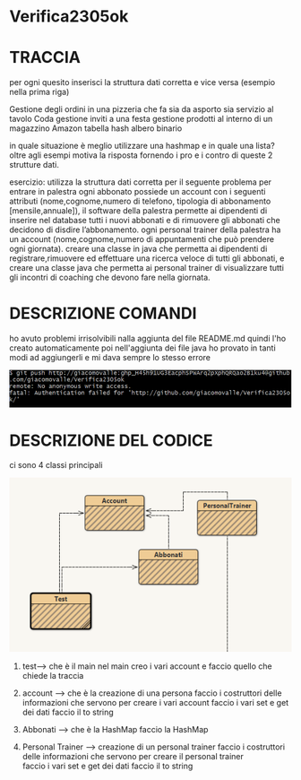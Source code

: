 # Verifica2305ok

# TRACCIA
per ogni quesito inserisci la struttura dati corretta e vice versa
(esempio nella prima riga)

Gestione degli ordini in una pizzeria che fa sia da asporto sia servizio al tavolo	Coda
gestione inviti a una festa	
gestione prodotti al interno di un magazzino Amazon	
	tabella hash
	albero binario

in quale situazione è meglio utilizzare una hashmap e in quale una lista? oltre agli esempi motiva la risposta fornendo i pro e i contro di queste 2 strutture dati.

esercizio:
utilizza la struttura dati corretta per il seguente problema
per entrare in palestra ogni abbonato possiede un account con i seguenti attributi (nome,cognome,numero di telefono, tipologia di abbonamento [mensile,annuale]), il software della palestra permette ai dipendenti di inserire nel database tutti i nuovi abbonati e di rimuovere gli abbonati che decidono di disdire l’abbonamento. ogni personal trainer della palestra ha un account (nome,cognome,numero di appuntamenti che può prendere ogni giornata). creare una classe in java che permetta ai dipendenti di registrare,rimuovere ed effettuare una ricerca veloce di tutti gli abbonati, e creare una classe java che permetta ai personal trainer di visualizzare tutti gli incontri di coaching che devono fare nella giornata.



# DESCRIZIONE COMANDI 
ho avuto problemi irrisolvibili nalla aggiunta del file README.md quindi l'ho creato automaticamente 
poi nell'aggiunta dei file java ho provato in tanti modi ad aggiungerli e mi dava sempre lo stesso errore

![Cattura](Cattura.PNG)


# DESCRIZIONE DEL CODICE
ci sono 4 classi principali

![Cattura2](Cattura2.PNG)
1. test--> che è il main 
nel main creo i vari account e faccio quello che chiede la traccia

2. account --> che è la creazione di una persona
faccio i costruttori delle informazioni che servono per creare i vari account 
faccio i vari set e get dei dati 
faccio il to string 

3. Abbonati --> che è la HashMap
faccio la HashMap

4. Personal Trainer --> creazione di un personal trainer 
faccio i costruttori delle informazioni che servono per creare il personal trainer  
faccio i vari set e get dei dati 
faccio il to string






